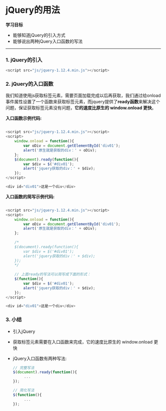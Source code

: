 # jQuery的用法

**学习目标**

* 能够知道jQuery的引入方式
* 能够说出两种jQuery入口函数的写法

---

### 1. jQuery的引入

```js
<script src="js/jquery-1.12.4.min.js"></script>
```

### 2. jQuery的入口函数

我们知道使用js获取标签元素，需要页面加载完成以后再获取，我们通过给onload事件属性设置了一个函数来获取标签元素，而jquery提供了**ready函数**来解决这个问题，保证获取标签元素没有问题，**它的速度比原生的 window.onload 更快**。

**入口函数示例代码:**

```js

<script src="js/jquery-1.12.4.min.js"></script>
<script>
    window.onload = function(){
        var oDiv = document.getElementById('div01');
        alert('原生就是获取的div：' + oDiv);
    };
    $(document).ready(function(){
        var $div = $('#div01');
        alert('jquery获取的div：' + $div);
    });
</script>

<div id="div01">这是一个div</div>

```

**入口函数的简写示例代码:**

```js

<script src="js/jquery-1.12.4.min.js"></script>
<script>
    window.onload = function(){
        var oDiv = document.getElementById('div01');
        alert('原生就是获取的div：' + oDiv);
    };
    
    /*
    $(document).ready(function(){
        var $div = $('#div01');
        alert('jquery获取的div：' + $div);
    });
    */
    
    // 上面ready的写法可以简写成下面的形式：
    $(function(){
        var $div = $('#div01');
        alert('jquery获取的div：' + $div);
    }); 
</script>

<div id="div01">这是一个div</div>

```

### 3. 小结

* 引入jQuery
* 获取标签元素需要在入口函数来完成，它的速度比原生的 window.onload 更快
* jQuery入口函数有两种写法:

    ```js
    // 完整写法
    $(document).ready(function(){
         ...
    });
    
    // 简化写法
    $(function(){
         ...
    });
    ```



